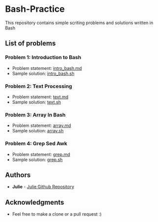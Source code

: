 # Bash-Practice
This repository contains simple scriting problems and solutions written in Bash

## List of problems
### Problem 1: Introduction to Bash
* Problem statement: [intro_bash.md](https://github.com/juliehub/Bash-Practice/blob/master/intro_bash.md)
* Sample solution: [intro_bash.sh](https://github.com/juliehub/Bash-Practice/blob/master/intro_bash.sh)

### Problem 2: Text Processing
* Problem statement: [text.md](https://github.com/juliehub/Bash-Practice/blob/master/text.md)
* Sample solution: [text.sh](https://github.com/juliehub/Bash-Practice/blob/master/text.sh)

### Problem 3: Array In Bash
* Problem statement: [array.md](https://github.com/juliehub/Bash-Practice/blob/master/array.md)
* Sample solution: [array.sh](https://github.com/juliehub/Bash-Practice/blob/master/array.sh)

### Problem 4: Grep Sed Awk
* Problem statement: [grep.md](https://github.com/juliehub/Bash-Practice/blob/master/grep.md)
* Sample solution: [grep.sh](https://github.com/juliehub/Bash-Practice/blob/master/grep.sh)

## Authors

* **Julie** - [Julie Github Repository](https://github.com/juliehub)

## Acknowledgments

* Feel free to make a clone or a pull request :)
